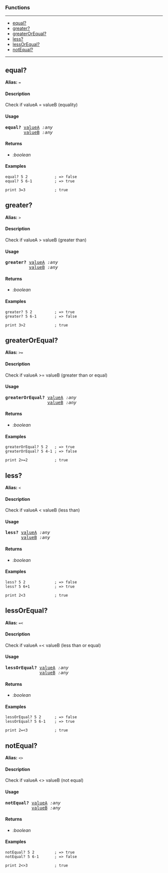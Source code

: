 ### Functions

---

<!--ts-->
   * [equal?](#equal?)
   * [greater?](#greater?)
   * [greaterOrEqual?](#greaterOrEqual?)
   * [less?](#less?)
   * [lessOrEqual?](#lessOrEqual?)
   * [notEqual?](#notEqual?)
<!--te-->

---


## equal?

**Alias:** `=`

#### Description

Check if valueA = valueB (equality)

#### Usage

<pre>
<b>equal?</b> <ins>valueA</ins> <i>:any</i>
       <ins>valueB</ins> <i>:any</i>
</pre>

#### Returns

- *:boolean*

#### Examples

```red
equal? 5 2            ; => false
equal? 5 6-1          ; => true

print 3=3             ; true
```

## greater?

**Alias:** `>`

#### Description

Check if valueA > valueB (greater than)

#### Usage

<pre>
<b>greater?</b> <ins>valueA</ins> <i>:any</i>
         <ins>valueB</ins> <i>:any</i>
</pre>

#### Returns

- *:boolean*

#### Examples

```red
greater? 5 2          ; => true
greater? 5 6-1        ; => false

print 3>2             ; true
```

## greaterOrEqual?

**Alias:** `>=`

#### Description

Check if valueA >= valueB (greater than or equal)

#### Usage

<pre>
<b>greaterOrEqual?</b> <ins>valueA</ins> <i>:any</i>
                <ins>valueB</ins> <i>:any</i>
</pre>

#### Returns

- *:boolean*

#### Examples

```red
greaterOrEqual? 5 2   ; => true
greaterOrEqual? 5 4-1 ; => false

print 2>=2            ; true
```

## less?

**Alias:** `<`

#### Description

Check if valueA < valueB (less than)

#### Usage

<pre>
<b>less?</b> <ins>valueA</ins> <i>:any</i>
      <ins>valueB</ins> <i>:any</i>
</pre>

#### Returns

- *:boolean*

#### Examples

```red
less? 5 2             ; => false
less? 5 6+1           ; => true

print 2<3             ; true
```

## lessOrEqual?

**Alias:** `=<`

#### Description

Check if valueA =< valueB (less than or equal)

#### Usage

<pre>
<b>lessOrEqual?</b> <ins>valueA</ins> <i>:any</i>
             <ins>valueB</ins> <i>:any</i>
</pre>

#### Returns

- *:boolean*

#### Examples

```red
lessOrEqual? 5 2      ; => false
lessOrEqual? 5 6-1    ; => true

print 2=<3            ; true
```

## notEqual?

**Alias:** `<>`

#### Description

Check if valueA <> valueB (not equal)

#### Usage

<pre>
<b>notEqual?</b> <ins>valueA</ins> <i>:any</i>
          <ins>valueB</ins> <i>:any</i>
</pre>

#### Returns

- *:boolean*

#### Examples

```red
notEqual? 5 2         ; => true
notEqual? 5 6-1       ; => false

print 2<>3            ; true
```